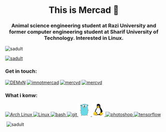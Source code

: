 <h1 align="center">This is Mercad 👋</h1>
<h3 align="center">Animal science engineering student at Razi University and former computer engineering student at Sharif University of Technology. Interested in Linux.</h3>

<p align="left"> <img src="https://komarev.com/ghpvc/?username=sadult&label=Profile%20views&color=0e75b6&style=flat" alt="sadult" /> </p>

<p align="left"> <a href="https://github.com/ryo-ma/github-profile-trophy"><img src="https://github-profile-trophy.vercel.app/?username=sadult" alt="sadult" /></a> </p>

<h3 align="left">Get in touch:</h3>
<p align="left">
<a href="https://t.me/DEMxN" target="blank"><img align="center" src="https://upload.wikimedia.org/wikipedia/commons/8/82/Telegram_logo.svg" alt="DEMxN" height="30" width="40" /></a>
<a href="https://x.com/imnotmercad" target="blank"><img align="center" src="https://upload.wikimedia.org/wikipedia/commons/5/53/X_logo_2023_original.svg" alt="imnotmercad" height="30" width="40" /></a>
<a href="https://stackoverflow.com/users/mercvd" target="blank"><img align="center" src="https://raw.githubusercontent.com/rahuldkjain/github-profile-readme-generator/master/src/images/icons/Social/stack-overflow.svg" alt="mercvd" height="30" width="40" /></a>
<a href="https://instagram.com/mercvd" target="blank"><img align="center" src="https://raw.githubusercontent.com/rahuldkjain/github-profile-readme-generator/master/src/images/icons/Social/instagram.svg" alt="mercvd" height="30" width="40" /></a>
</p>

<h3 align="left">What i konw:</h3>
<p align="left"> <a href="https://archlinux.org/" target="_blank" rel="noreferrer"> <img src="https://archlinux.org/static/logos/archlinux-logo-dark-scalable.518881f04ca9.svg" alt="Arch Linux" width="40" height="40"/> </a> <a href="https://www.linux.org/" target="_blank" rel="noreferrer"> <img src="https://upload.wikimedia.org/wikipedia/commons/6/6f/Octicons-terminal.svg" alt="Linux" width="40" height="40"/> </a> <a href="https://www.gnu.org/software/bash/" target="_blank" rel="noreferrer"> <img src="https://www.vectorlogo.zone/logos/gnu_bash/gnu_bash-icon.svg" alt="bash" width="40" height="40"/> </a> <a href="https://git-scm.com/" target="_blank" rel="noreferrer"> <img src="https://www.vectorlogo.zone/logos/git-scm/git-scm-icon.svg" alt="git" width="40" height="40"/> </a> <a href="https://golang.org" target="_blank" rel="noreferrer"> <img src="https://raw.githubusercontent.com/devicons/devicon/master/icons/go/go-original.svg" alt="go" width="40" height="40"/> </a> <a href="https://www.linux.org/" target="_blank" rel="noreferrer"> <img src="https://raw.githubusercontent.com/devicons/devicon/master/icons/linux/linux-original.svg" alt="linux" width="40" height="40"/> </a> <a href="https://www.photoshop.com/en" target="_blank" rel="noreferrer"> <img src="https://upload.wikimedia.org/wikipedia/commons/a/af/Adobe_Photoshop_CC_icon.svg" alt="photoshop" width="40" height="40"/> </a> <a href="https://www.tensorflow.org" target="_blank" rel="noreferrer"> <img src="https://www.vectorlogo.zone/logos/tensorflow/tensorflow-icon.svg" alt="tensorflow" width="40" height="40"/> </a> </p>

<p>&nbsp;<img align="center" src="https://github-readme-stats.vercel.app/api?username=sadult&show_icons=true&locale=en" alt="sadult" /></p>

